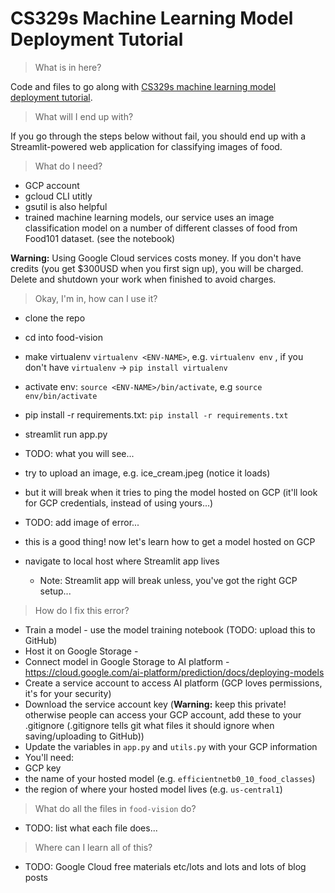 # CS329s Machine Learning Model Deployment Tutorial

> What is in here?

Code and files to go along with [CS329s machine learning model deployment tutorial](https://stanford-cs329s.github.io/syllabus.html).

> What will I end up with?

If you go through the steps below without fail, you should end up with a Streamlit-powered web application for classifying images of food.

> What do I need?

* GCP account
* gcloud CLI utitly
* gsutil is also helpful 
* trained machine learning models, our service uses an image classification model on a number of different classes of food from Food101 dataset. (see the notebook)

**Warning:** Using Google Cloud services costs money. If you don't have credits (you get $300USD when you first sign up), you will be charged. Delete and shutdown your work when finished to avoid charges.

> Okay, I'm in, how can I use it?

* clone the repo
* cd into food-vision
* make virtualenv `virtualenv <ENV-NAME>`, e.g. `virtualenv env` , if you don't have `virtualenv` -> `pip install virtualenv` 
* activate env: `source <ENV-NAME>/bin/activate`, e.g `source env/bin/activate`
* pip install -r requirements.txt: `pip install -r requirements.txt`

* streamlit run app.py
 * TODO: what you will see... 
* try to upload an image, e.g. ice_cream.jpeg (notice it loads)
* but it will break when it tries to ping the model hosted on GCP (it'll look for GCP credentials, instead of using yours...)
 * TODO: add image of error...
 * this is a good thing! now let's learn how to get a model hosted on GCP
 
* navigate to local host where Streamlit app lives
  * Note: Streamlit app will break unless, you've got the right GCP setup...
 
> How do I fix this error?

* Train a model - use the model training notebook (TODO: upload this to GitHub) 
* Host it on Google Storage - 
* Connect model in Google Storage to AI platform - https://cloud.google.com/ai-platform/prediction/docs/deploying-models 
* Create a service account to access AI platform (GCP loves permissions, it's for your security)
 * Download the service account key (**Warning:** keep this private! otherwise people can access your GCP account, add these to your .gitignore (.gitignore tells git what files it should ignore when saving/uploading to GitHub))
* Update the variables in `app.py` and `utils.py` with your GCP information
 * You'll need:
  * GCP key
  * the name of your hosted model (e.g. `efficientnetb0_10_food_classes`)
  * the region of where your hosted model lives (e.g. `us-central1`)

> What do all the files in `food-vision` do?

* TODO: list what each file does...

> Where can I learn all of this?

* TODO: Google Cloud free materials etc/lots and lots and lots of blog posts


